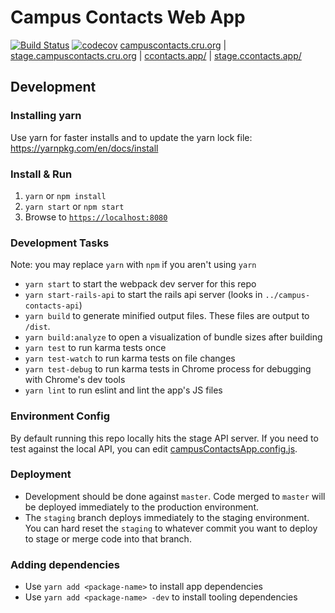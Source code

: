 # Campus Contacts Web App

[![Build Status](https://travis-ci.org/CruGlobal/campus-contacts-web.svg?branch=master)](https://travis-ci.org/CruGlobal/campus-contacts-web) [![codecov](https://codecov.io/gh/CruGlobal/campus-contacts-web/branch/master/graph/badge.svg)](https://codecov.io/gh/CruGlobal/campus-contacts-web)
[campuscontacts.cru.org](https://campuscontacts.cru.org) | [stage.campuscontacts.cru.org](https://stage.campuscontacts.cru.org) | [ccontacts.app/](https://ccontacts.app/) | [stage.ccontacts.app/](https://stage.ccontacts.app/)

## Development

### Installing yarn
Use yarn for faster installs and to update the yarn lock file: https://yarnpkg.com/en/docs/install

### Install & Run

1. `yarn` or `npm install`
2. `yarn start` or `npm start`
3. Browse to [`https://localhost:8080`](https://localhost:8080)

### Development Tasks
Note: you may replace `yarn` with `npm` if you aren't using `yarn`
- `yarn start` to start the webpack dev server for this repo
- `yarn start-rails-api` to start the rails api server (looks in `../campus-contacts-api`)
- `yarn build` to generate minified output files. These files are output to `/dist`.
- `yarn build:analyze` to open a visualization of bundle sizes after building
- `yarn test` to run karma tests once
- `yarn test-watch` to run karma tests on file changes
- `yarn test-debug` to run karma tests in Chrome process for debugging with Chrome's dev tools
- `yarn lint` to run eslint and lint the app's JS files

### Environment Config
By default running this repo locally hits the stage API server. If you need to test against the local API, you can edit [campusContactsApp.config.js](https://github.com/CruGlobal/campus-contacts-web/blob/master/app/assets/javascripts/angular/campusContactsApp.config.js#L17).

### Deployment

- Development should be done against `master`. Code merged to `master` will be deployed immediately to the production environment.
- The `staging` branch deploys immediately to the staging environment. You can hard reset the `staging` to whatever commit you want to deploy to stage or merge code into that branch.

### Adding dependencies

- Use `yarn add <package-name>` to install app dependencies
- Use `yarn add <package-name> -dev` to install tooling dependencies
